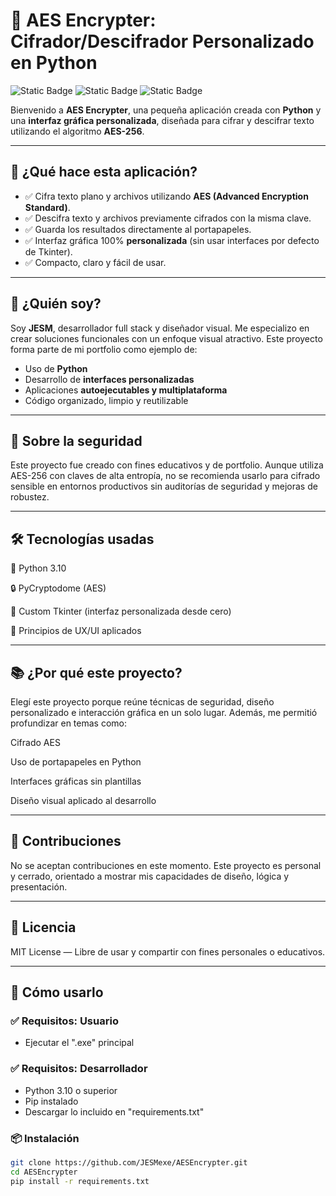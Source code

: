 # 🔐 AES Encrypter: Cifrador/Descifrador Personalizado en Python
![Static Badge](https://img.shields.io/badge/Status%20-COMPLETO-green) ![Static Badge](https://img.shields.io/badge/Language%20-PYTHON-blue) ![Static Badge](https://img.shields.io/badge/Release%20date-AUGUST-yellow)

Bienvenido a **AES Encrypter**, una pequeña aplicación creada con **Python** y una **interfaz gráfica personalizada**, diseñada para cifrar y descifrar texto utilizando el algoritmo **AES-256**.

---

## 🎯 ¿Qué hace esta aplicación?

- ✅ Cifra texto plano y archivos utilizando **AES (Advanced Encryption Standard)**.
- ✅ Descifra texto y archivos previamente cifrados con la misma clave.
- ✅ Guarda los resultados directamente al portapapeles.
- ✅ Interfaz gráfica 100% **personalizada** (sin usar interfaces por defecto de Tkinter).
- ✅ Compacto, claro y fácil de usar.

---

## 👤 ¿Quién soy?

Soy **JESM**, desarrollador full stack y diseñador visual. Me especializo en crear soluciones funcionales con un enfoque visual atractivo. Este proyecto forma parte de mi portfolio como ejemplo de:
- Uso de **Python**
- Desarrollo de **interfaces personalizadas**
- Aplicaciones **autoejecutables y multiplataforma**
- Código organizado, limpio y reutilizable


---

## 🔐 Sobre la seguridad
Este proyecto fue creado con fines educativos y de portfolio. Aunque utiliza AES-256 con claves de alta entropía, no se recomienda usarlo para cifrado sensible en entornos productivos sin auditorías de seguridad y mejoras de robustez.

---

## 🛠️ Tecnologías usadas

🐍 Python 3.10

🔒 PyCryptodome (AES)

🎨 Custom Tkinter (interfaz personalizada desde cero)

🧠 Principios de UX/UI aplicados

---

## 📚 ¿Por qué este proyecto?
Elegí este proyecto porque reúne técnicas de seguridad, diseño personalizado e interacción gráfica en un solo lugar. Además, me permitió profundizar en temas como:

Cifrado AES

Uso de portapapeles en Python

Interfaces gráficas sin plantillas

Diseño visual aplicado al desarrollo

---

## 🤝 Contribuciones
No se aceptan contribuciones en este momento. Este proyecto es personal y cerrado, orientado a mostrar mis capacidades de diseño, lógica y presentación.

---

## 📜 Licencia
MIT License — Libre de usar  y compartir con fines personales o educativos.

---

## 🚀 Cómo usarlo

### ✅ Requisitos: Usuario
- Ejecutar el ".exe" principal

### ✅ Requisitos: Desarrollador
- Python 3.10 o superior
- Pip instalado
- Descargar lo incluido en "requirements.txt"

### 📦 Instalación

```bash
git clone https://github.com/JESMexe/AESEncrypter.git
cd AESEncrypter
pip install -r requirements.txt
